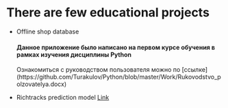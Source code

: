 # There are few educational projects

- Offline shop database
  <h4>Данное приложение было написано на первом курсе обучения в рамках изучения дисциплины Python</h4>
  Ознакомиться с руководством пользователя можно по 
  [ссылке](https://github.com/Turakulov/Python/blob/master/Work/Rukovodstvo_polzovatelya.docx)
  
- Richtracks prediction model
  [Link](https://github.com/Turakulov/Python/blob/master/richtracks_model.ipynb)
  
